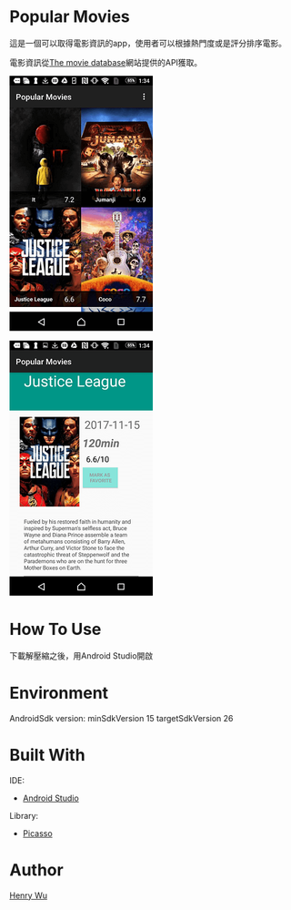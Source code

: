 Popular Movies
============================

這是一個可以取得電影資訊的app，使用者可以根據熱門度或是評分排序電影。

電影資訊從[The movie database](https://www.themoviedb.org/)網站提供的API獲取。

![Preview 1](./img/screenshot_1.png)

![Preview 2](./img/screenshot_2.png)

How To Use
============================

下載解壓縮之後，用Android Studio開啟

Environment
=============================

AndroidSdk version:
minSdkVersion 15
targetSdkVersion 26

Built With
=============================

IDE:
*	[Android Studio](https://developer.android.com/studio/index.html)

Library:
*	[Picasso](http://square.github.io/picasso/)

Author
=============================

[Henry Wu](https://github.com/henry32144)